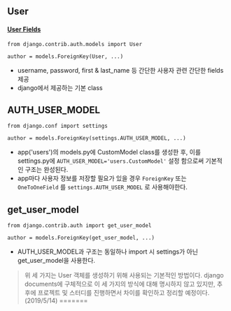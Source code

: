 ## User

#### [User Fields](https://docs.djangoproject.com/ko/2.2/ref/contrib/auth/)

```from django.contrib.auth.models import User```

```author = models.ForeignKey(User, ...)```

- username, password, first & last_name 등 간단한 사용자 관련 간단한 fields 제공
- django에서 제공하는 기본 class

## AUTH_USER_MODEL

```from django.conf import settings```

```author = models.ForeignKey(settings.AUTH_USER_MODEL, ...)```

- app('users')의 models.py에 CustomModel class를 생성한 후, 이를 settings.py에 ```AUTH_USER_MODEL='users.CustomModel'``` 설정 함으로써 기본적인 구조는 완성된다.
- app마다 사용자 정보를 저장할 필요가 있을 경우 ```ForeignKey``` 또는 ```OneToOneField``` 를 ```settings.AUTH_USER_MODEL``` 로 사용해야한다.

## get_user_model

```from django.contrib.auth import get_user_model```

```author = models.ForeignKey(get_user_model, ...)```

- AUTH_USER_MODEL과 구조는 동일하나 import 시 settings가 아닌 get_user_model을 사용한다.

  


> 위 세 가지는 User 객체를 생성하기 위해 사용되는 기본적인 방법이다. django documents에 구체적으로 이 세 가지의 방식에 대해 명시하지 않고 있지만, 추후에 프로젝트 및 스터디를 진행하면서 차이를 확인하고 정리할 예정이다. (2019/5/14)
=======

